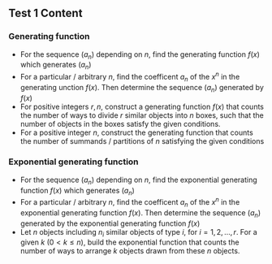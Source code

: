 ## Test 1 Content
### Generating function
* For the sequence $(a_n)$ depending on $n$, find the generating function $f(x)$ which generates $(a_n)$
* For a particular / arbitrary $n$, find the coefficent $a_n$ of the $x^n$ in the generating unction $f(x)$. 
Then determine the sequence $(a_n)$ generated by $f(x)$
* For positive integers $r, n$, construct a generating function $f(x)$ that counts the number of ways to divide $r$ similar objects into $n$ boxes, such that the number of objects in the boxes satisfy the given conditions.
* For a positive integer $n$, construct the generating function that counts the number of summands / partitions of $n$ satisfying the given conditions

### Exponential generating function
* For the sequence $(a_n)$ depending on $n$, find the exponential generating function $f(x)$ which generates $(a_n)$
* For a particular / arbitrary $n$, find the coefficent $a_n$ of the $x^n$ in the exponential generating function $f(x)$.
Then determine the sequence $(a_n)$ generated by the exponential generating function $f(x)$
* Let $n$ objects including $n_i$ similar objects of type $i$, for $i = 1, 2,\ldots, r$. 
For a given $k$ ($0 < k \le n$), build the exponential function that counts the number of ways to arrange $k$ objects drawn from these $n$ objects.
